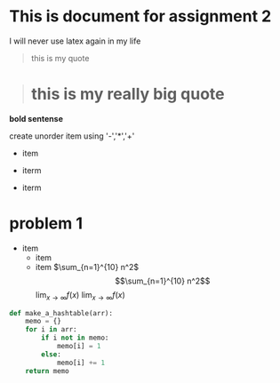 # This is document for assignment 2

I will never use latex again in my life

> this is my quote

> # this is my really big quote

**bold sentense**

create unorder item using '-','\*','+'

- item

* iterm

- iterm

# problem 1

- item
  - item
  - item
    $\sum_{n=1}^{10} n^2$
    $$\sum_{n=1}^{10} n^2$$
    $\lim_{x \to \infty} f(x)$
    $\displaystyle \lim_{x \to \infty} f(x)$

```python
def make_a_hashtable(arr):
    memo = {}
    for i in arr:
        if i not in memo:
            memo[i] = 1
        else:
            memo[i] += 1
    return memo
```
